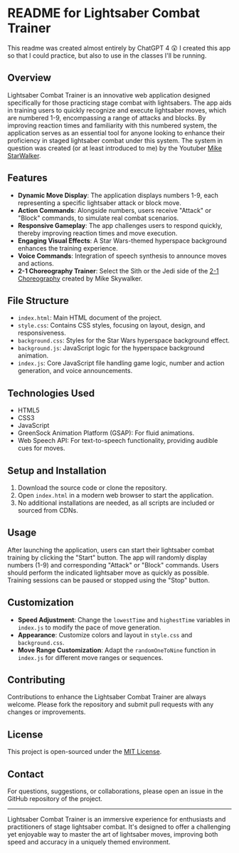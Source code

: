 # README for Lightsaber Combat Trainer

This readme was created almost entirely by ChatGPT 4 😲 I created this app so that I could practice, but also to use in the classes I'll be running.

## Overview

Lightsaber Combat Trainer is an innovative web application designed specifically for those practicing stage combat with lightsabers. The app aids in training users to quickly recognize and execute lightsaber moves, which are numbered 1-9, encompassing a range of attacks and blocks. By improving reaction times and familiarity with this numbered system, the application serves as an essential tool for anyone looking to enhance their proficiency in staged lightsaber combat under this system. The system in question was created (or at least introduced to me) by the Youtuber [Mike StarWalker](https://www.youtube.com/@Mikestarwalker).

## Features

- **Dynamic Move Display**: The application displays numbers 1-9, each representing a specific lightsaber attack or block move.
- **Action Commands**: Alongside numbers, users receive "Attack" or "Block" commands, to simulate real combat scenarios.
- **Responsive Gameplay**: The app challenges users to respond quickly, thereby improving reaction times and move execution.
- **Engaging Visual Effects**: A Star Wars-themed hyperspace background enhances the training experience.
- **Voice Commands**: Integration of speech synthesis to announce moves and actions.
- **2-1 Choreography Trainer**: Select the Sith or the Jedi side of the [2-1 Choreography](https://www.youtube.com/watch?v=4sfrCborBwg&t=67s&pp=ygUcMi0xIGxpZ2h0c2FiZXIgY2hvcmVvZ3JhcGh5IA%3D%3D) created by Mike Skywalker.

## File Structure

- `index.html`: Main HTML document of the project.
- `style.css`: Contains CSS styles, focusing on layout, design, and responsiveness.
- `background.css`: Styles for the Star Wars hyperspace background effect.
- `background.js`: JavaScript logic for the hyperspace background animation.
- `index.js`: Core JavaScript file handling game logic, number and action generation, and voice announcements.

## Technologies Used

- HTML5
- CSS3
- JavaScript
- GreenSock Animation Platform (GSAP): For fluid animations.
- Web Speech API: For text-to-speech functionality, providing audible cues for moves.

## Setup and Installation

1. Download the source code or clone the repository.
2. Open `index.html` in a modern web browser to start the application.
3. No additional installations are needed, as all scripts are included or sourced from CDNs.

## Usage

After launching the application, users can start their lightsaber combat training by clicking the "Start" button. The app will randomly display numbers (1-9) and corresponding "Attack" or "Block" commands. Users should perform the indicated lightsaber move as quickly as possible. Training sessions can be paused or stopped using the "Stop" button.

## Customization

- **Speed Adjustment**: Change the `lowestTime` and `highestTime` variables in `index.js` to modify the pace of move generation.
- **Appearance**: Customize colors and layout in `style.css` and `background.css`.
- **Move Range Customization**: Adapt the `randomOneToNine` function in `index.js` for different move ranges or sequences.

## Contributing

Contributions to enhance the Lightsaber Combat Trainer are always welcome. Please fork the repository and submit pull requests with any changes or improvements.

## License

This project is open-sourced under the [MIT License](https://opensource.org/licenses/MIT).

## Contact

For questions, suggestions, or collaborations, please open an issue in the GitHub repository of the project.

---

Lightsaber Combat Trainer is an immersive experience for enthusiasts and practitioners of stage lightsaber combat. It's designed to offer a challenging yet enjoyable way to master the art of lightsaber moves, improving both speed and accuracy in a uniquely themed environment.
